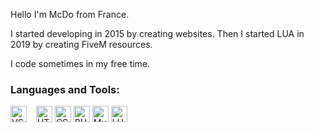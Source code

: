 Hello I'm McDo from France.

I started developing in 2015 by creating websites.
Then I started LUA in 2019 by creating FiveM resources.

I code sometimes in my free time.


### Languages and Tools:
<img alt="VSCode" width="26px" src="https://cdn.jsdelivr.net/gh/devicons/devicon/icons/vscode/vscode-original.svg" style="padding-right: 11px;"/> <img alt="HTML5" width="26px" src="https://cdn.jsdelivr.net/gh/devicons/devicon/icons/html5/html5-original.svg" /> <img alt="CSS3" width="26px" src="https://cdn.jsdelivr.net/gh/devicons/devicon/icons/css3/css3-original.svg" /> <img alt="PHP" width="26px" src="https://cdn.jsdelivr.net/gh/devicons/devicon/icons/php/php-plain.svg" /> <img alt="MySQL" width="26px" src="https://cdn.jsdelivr.net/gh/devicons/devicon/icons/mysql/mysql-original.svg" /> <img alt="LUA" width="26px" src="https://cdn.jsdelivr.net/gh/devicons/devicon/icons/lua/lua-plain-wordmark.svg" />
